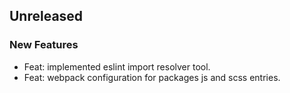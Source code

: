 ## Unreleased

### New Features

- Feat: implemented eslint import resolver tool.
- Feat: webpack configuration for packages js and scss entries.